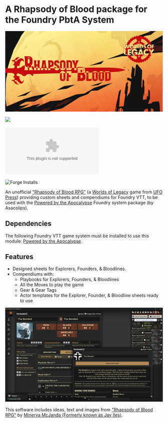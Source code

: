 # A Rhapsody of Blood package for the Foundry PbtA System

![Cover](assets/cover.webp)

![](https://img.shields.io/badge/Foundry-v11-informational)
<!--- Downloads @ Latest Badge -->
![Latest Release Download Count](https://img.shields.io/github/downloads/philote/pbta-rhapsodyofblood/latest/module.zip)
<!--- Forge Bazaar Install % Badge -->
![Forge Installs](https://img.shields.io/badge/dynamic/json?label=Forge%20Installs&query=package.installs&suffix=%25&url=https%3A%2F%2Fforge-vtt.com%2Fapi%2Fbazaar%2Fpackage%2Fpbta-rhapsodyofblood&colorB=4aa94a)

An unofficial ["Rhapsody of Blood RPG"](https://ufopress.co.uk/product/rhapsody/) (a [Worlds of Legacy](https://ufopress.co.uk/worlds-of-legacy/) game from [UFO Press](https://ufopress.co.uk/)) providing custom sheets and compendiums for Foundry VTT, to be used with the [Powered by the Apocalypse](https://gitlab.com/asacolips-projects/foundry-mods/pbta) Foundry system package (by Asacolips).

## Dependencies

The following Foundry VTT game system must be installed to use this module: [Powered by the Apocalypse](https://foundryvtt.com/packages/pbta).

## Features

- Designed sheets for Explorers, Founders, & Bloodlines.
- Compendiums with:
    - Playbooks for Explorers, Founders, & Bloodlines
    - All the Moves to play the game
    - Gear & Gear Tags
    - Actor templates for the Explorer, Founder, & Bloodline sheets ready to use

![Screenshot](assets/screenshot.webp)

This software includes ideas, text and images from ["Rhapsody of Blood RPG"](https://ufopress.co.uk/product/rhapsody/) by [Minerva McJanda (Formerly known as Jay Iles)](https://ufopress.co.uk/about-us/).